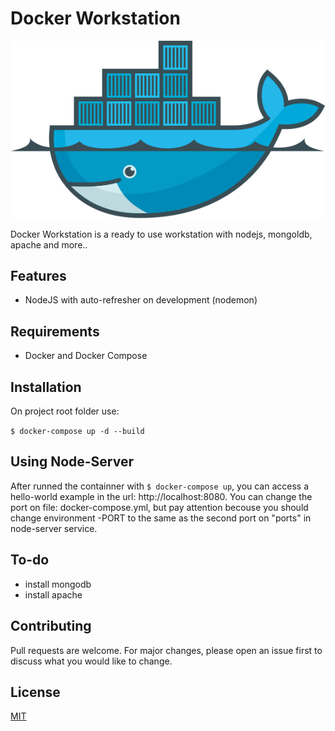 # Docker Workstation
![CI status](docs/images/docker-whale.svg)

Docker Workstation is a ready to use workstation with nodejs, mongoldb, apache and more..

## Features

* NodeJS with auto-refresher on development (nodemon)

## Requirements
* Docker and Docker Compose

## Installation

On project root folder use:

`$ docker-compose up -d --build`

## Using Node-Server
After runned the containner with `$ docker-compose up`, you can access a hello-world example in the url: http://localhost:8080. You can change the port on file: docker-compose.yml, but pay attention becouse you should change environment -PORT to the same as the second port on "ports" in node-server service.

## To-do

- install mongodb
- install apache

## Contributing
Pull requests are welcome. For major changes, please open an issue first to discuss what you would like to change.


## License
[MIT](LICENSE.md)
